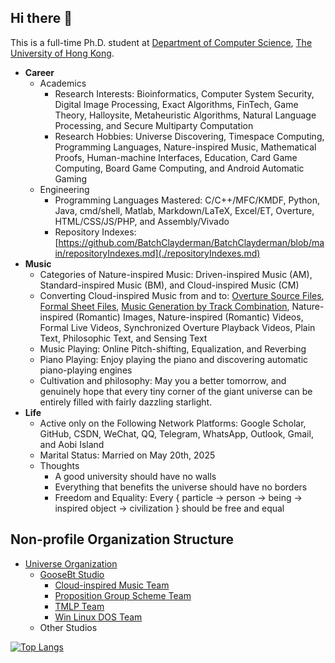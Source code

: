 ## Hi there 👋

This is a full-time Ph.D. student at [Department of Computer Science](https://www.cs.hku.hk/), [The University of Hong Kong](https://www.hku.hk/). 

- **Career**
  - Academics
    - Research Interests: Bioinformatics, Computer System Security, Digital Image Processing, Exact Algorithms, FinTech, Game Theory, Halloysite, Metaheuristic Algorithms, Natural Language Processing, and Secure Multiparty Computation
    - Research Hobbies: Universe Discovering, Timespace Computing, Programming Languages, Nature-inspired Music, Mathematical Proofs, Human-machine Interfaces, Education, Card Game Computing, Board Game Computing, and Android Automatic Gaming
  - Engineering
    - Programming Languages Mastered: C/C++/MFC/KMDF, Python, Java, cmd/shell, Matlab, Markdown/LaTeX, Excel/ET, Overture, HTML/CSS/JS/PHP, and Assembly/Vivado
    - Repository Indexes: [https://github.com/BatchClayderman/BatchClayderman/blob/main/repositoryIndexes.md](./repositoryIndexes.md)
- **Music**
  - Categories of Nature-inspired Music: Driven-inspired Music (AM), Standard-inspired Music (BM), and Cloud-inspired Music (CM)
  - Converting Cloud-inspired Music from and to: [Overture Source Files](https://github.com/Cloud-inspired-Music-Team/Inspired-Music/tree/main/ove%E7%9B%AE%E5%BD%95), [Formal Sheet Files](https://github.com/Cloud-inspired-Music-Team/Inspired-Music), [Music Generation by Track Combination](https://github.com/Cloud-inspired-Music-Team/Inspired-Music/tree/main/%E7%BA%AF%E9%92%A2%E7%90%B4), Nature-inspired (Romantic) Images, Nature-inspired (Romantic) Videos, Formal Live Videos, Synchronized Overture Playback Videos, Plain Text, Philosophic Text, and Sensing Text
  - Music Playing: Online Pitch-shifting, Equalization, and Reverbing
  - Piano Playing: Enjoy playing the piano and discovering automatic piano-playing engines
  - Cultivation and philosophy: May you a better tomorrow, and genuinely hope that every tiny corner of the giant universe can be entirely filled with fairly dazzling starlight. 
- **Life**
  - Active only on the Following Network Platforms: Google Scholar, GitHub, CSDN, WeChat, QQ, Telegram, WhatsApp, Outlook, Gmail, and Aobi Island
  - Marital Status: Married on May 20th, 2025
  - Thoughts
    - A good university should have no walls
    - Everything that benefits the universe should have no borders
    - Freedom and Equality: Every { particle $\rightarrow$ person $\rightarrow$ being $\rightarrow$ inspired object $\rightarrow$ civilization } should be free and equal

## Non-profile Organization Structure

- [Universe Organization](https://github.com/Universe-Organization)
  - [GooseBt Studio](https://github.com/GooseBt-Studio)
    - [Cloud-inspired Music Team](https://github.com/Cloud-inspired-Music-Team)
    - [Proposition Group Scheme Team](https://github.com/Proposition-Group-Scheme-Team)
    - [TMLP Team](https://github.com/TMLP-Team)
    - [Win Linux DOS Team](https://github.com/Win-Linux-DOS-Team)
  - Other Studios

[![Top Langs](https://github-readme-stats.vercel.app/api/top-langs/?username=BatchClayderman&hide=CMake,Objective-C%2B%2B&layout=compact)](https://github.com/BatchClayderman?tab=repositories)
